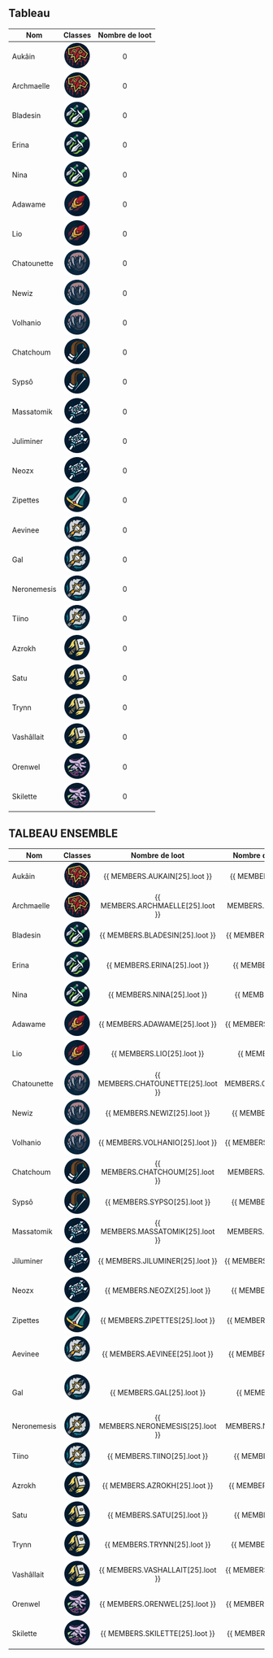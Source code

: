 ## Tableau

| Nom         |                                         Classes                                         | Nombre de loot |
| ----------- | :-------------------------------------------------------------------------------------: | :------------: |
| Aukâin      |    <img title="chaman" alt="Alt text" src="/classes/shaman.png" width=50 height=50 >    |       0        |
| Archmaelle  |    <img title="chaman" alt="Alt text" src="/classes/shaman.png" width=50 height=50 >    |       0        |
| Bladesin    |    <img title="voleur" alt="Alt text" src="/classes/rogue.png" width=50 height=50 >     |       0        |
| Erina       |    <img title="voleur" alt="Alt text" src="/classes/rogue.png" width=50 height=50 >     |       0        |
| Nina        |    <img title="voleur" alt="Alt text" src="/classes/rogue.png" width=50 height=50 >     |       0        |
| Adawame     |      <img title="mage" alt="Alt text" src="/classes/mage.png" width=50 height=50 >      |       0        |
| Lio         |      <img title="mage" alt="Alt text" src="/classes/mage.png" width=50 height=50 >      |       0        |
| Chatounette |    <img title="druide" alt="Alt text" src="/classes/druide.png" width=50 height=50 >    |       0        |
| Newiz       |    <img title="druide" alt="Alt text" src="/classes/druide.png" width=50 height=50 >    |       0        |
| Volhanio    |    <img title="druide" alt="Alt text" src="/classes/druide.png" width=50 height=50 >    |       0        |
| Chatchoum   |    <img title="hunter" alt="Alt text" src="/classes/hunter.png" width=50 height=50 >    |       0        |
| Sypsô       |    <img title="hunter" alt="Alt text" src="/classes/hunter.png" width=50 height=50 >    |       0        |
| Massatomik  |    <img title="Prêtre" alt="Alt text" src="/classes/priest.png" width=50 height=50 >    |       0        |
| Juliminer   |    <img title="Prêtre" alt="Alt text" src="/classes/priest.png" width=50 height=50 >    |       0        |
| Neozx       |    <img title="Prêtre" alt="Alt text" src="/classes/priest.png" width=50 height=50 >    |       0        |
| Zipettes    |       <img title="War" alt="Alt text" src="/classes/war.png" width=50 height=50 >       |       0        |
| Aevinee     |        <img title="DK" alt="Alt text" src="/classes/dk.png" width=50 height=50 >        |       0        |
| Gal         |        <img title="DK" alt="Alt text" src="/classes/dk.png" width=50 height=50 >        |       0        |
| Neronemesis |        <img title="DK" alt="Alt text" src="/classes/dk.png" width=50 height=50 >        |       0        |
| Tiino       |        <img title="DK" alt="Alt text" src="/classes/dk.png" width=50 height=50 >        |       0        |
| Azrokh      |   <img title="Paladin" alt="Alt text" src="/classes/paladin.png" width=50 height=50 >   |       0        |
| Satu        |   <img title="Paladin" alt="Alt text" src="/classes/paladin.png" width=50 height=50 >   |       0        |
| Trynn       |   <img title="Paladin" alt="Alt text" src="/classes/paladin.png" width=50 height=50 >   |       0        |
| Vashâllait  |   <img title="Paladin" alt="Alt text" src="/classes/paladin.png" width=50 height=50 >   |       0        |
| Orenwel     | <img title="demoniste" alt="Alt text" src="/classes/demoniste.png" width=50 height=50 > |       0        |
| Skilette    | <img title="demoniste" alt="Alt text" src="/classes/demoniste.png" width=50 height=50 > |       0        |

## TALBEAU ENSEMBLE

| Nom         |                                         Classes                                         |           Nombre de loot           |    Nombre de jour de présences     |                                     Ratio                                     |
| ----------- | :-------------------------------------------------------------------------------------: | :--------------------------------: | :--------------------------------: | :---------------------------------------------------------------------------: |
| Aukâin      |    <img title="chaman" alt="Alt text" src="/classes/shaman.png" width=50 height=50 >    |   {{ MEMBERS.AUKAIN[25].loot }}    |   {{ MEMBERS.AUKAIN[25].raid }}    |      {{ calculRatio(MEMBERS.AUKAIN[25].loot, MEMBERS.AUKAIN[25].raid) }}      |
| Archmaelle  |    <img title="chaman" alt="Alt text" src="/classes/shaman.png" width=50 height=50 >    | {{ MEMBERS.ARCHMAELLE[25].loot }}  | {{ MEMBERS.ARCHMAELLE[25].raid }}  |  {{ calculRatio(MEMBERS.ARCHMAELLE[25].loot, MEMBERS.ARCHMAELLE[25].raid) }}  |
| Bladesin    |    <img title="voleur" alt="Alt text" src="/classes/rogue.png" width=50 height=50 >     |  {{ MEMBERS.BLADESIN[25].loot }}   |  {{ MEMBERS.BLADESIN[25].raid }}   |    {{ calculRatio(MEMBERS.BLADESIN[25].loot, MEMBERS.BLADESIN[25].raid) }}    |
| Erina       |    <img title="voleur" alt="Alt text" src="/classes/rogue.png" width=50 height=50 >     |    {{ MEMBERS.ERINA[25].loot }}    |    {{ MEMBERS.ERINA[25].raid }}    |       {{ calculRatio(MEMBERS.ERINA[25].loot, MEMBERS.ERINA[25].raid) }}       |
| Nina        |    <img title="voleur" alt="Alt text" src="/classes/rogue.png" width=50 height=50 >     |    {{ MEMBERS.NINA[25].loot }}     |    {{ MEMBERS.NINA[25].raid }}     |        {{ calculRatio(MEMBERS.NINA[25].loot, MEMBERS.NINA[25].raid) }}        |
| Adawame     |      <img title="mage" alt="Alt text" src="/classes/mage.png" width=50 height=50 >      |   {{ MEMBERS.ADAWAME[25].loot }}   |   {{ MEMBERS.ADAWAME[25].raid }}   |     {{ calculRatio(MEMBERS.ADAWAME[25].loot, MEMBERS.ADAWAME[25].raid) }}     |
| Lio         |      <img title="mage" alt="Alt text" src="/classes/mage.png" width=50 height=50 >      |     {{ MEMBERS.LIO[25].loot }}     |     {{ MEMBERS.LIO[25].raid }}     |         {{ calculRatio(MEMBERS.LIO[25].loot, MEMBERS.LIO[25].raid) }}         |
| Chatounette |    <img title="druide" alt="Alt text" src="/classes/druide.png" width=50 height=50 >    | {{ MEMBERS.CHATOUNETTE[25].loot }} | {{ MEMBERS.CHATOUNETTE[25].raid }} | {{ calculRatio(MEMBERS.CHATOUNETTE[25].loot, MEMBERS.CHATOUNETTE[25].raid) }} |
| Newiz       |    <img title="druide" alt="Alt text" src="/classes/druide.png" width=50 height=50 >    |    {{ MEMBERS.NEWIZ[25].loot }}    |    {{ MEMBERS.NEWIZ[25].raid }}    |       {{ calculRatio(MEMBERS.NEWIZ[25].loot, MEMBERS.NEWIZ[25].raid) }}       |
| Volhanio    |    <img title="druide" alt="Alt text" src="/classes/druide.png" width=50 height=50 >    |  {{ MEMBERS.VOLHANIO[25].loot }}   |  {{ MEMBERS.VOLHANIO[25].raid }}   |    {{ calculRatio(MEMBERS.VOLHANIO[25].loot, MEMBERS.VOLHANIO[25].raid) }}    |
| Chatchoum   |    <img title="hunter" alt="Alt text" src="/classes/hunter.png" width=50 height=50 >    |  {{ MEMBERS.CHATCHOUM[25].loot }}  |  {{ MEMBERS.CHATCHOUM[25].raid }}  |   {{ calculRatio(MEMBERS.CHATCHOUM[25].loot, MEMBERS.CHATCHOUM[25].raid) }}   |
| Sypsô       |    <img title="hunter" alt="Alt text" src="/classes/hunter.png" width=50 height=50 >    |    {{ MEMBERS.SYPSO[25].loot }}    |    {{ MEMBERS.SYPSO[25].raid }}    |       {{ calculRatio(MEMBERS.SYPSO[25].loot, MEMBERS.SYPSO[25].raid) }}       |
| Massatomik  |    <img title="Prêtre" alt="Alt text" src="/classes/priest.png" width=50 height=50 >    | {{ MEMBERS.MASSATOMIK[25].loot }}  | {{ MEMBERS.MASSATOMIK[25].raid }}  |  {{ calculRatio(MEMBERS.MASSATOMIK[25].loot, MEMBERS.MASSATOMIK[25].raid) }}  |
| Jiluminer   |    <img title="Prêtre" alt="Alt text" src="/classes/priest.png" width=50 height=50 >    |  {{ MEMBERS.JILUMINER[25].loot }}  |  {{ MEMBERS.JILUMINER[25].raid }}  |   {{ calculRatio(MEMBERS.JILUMINER[25].loot, MEMBERS.JILUMINER[25].raid) }}   |
| Neozx       |    <img title="Prêtre" alt="Alt text" src="/classes/priest.png" width=50 height=50 >    |    {{ MEMBERS.NEOZX[25].loot }}    |    {{ MEMBERS.NEOZX[25].raid }}    |       {{ calculRatio(MEMBERS.NEOZX[25].loot, MEMBERS.NEOZX[25].raid) }}       |
| Zipettes    |       <img title="War" alt="Alt text" src="/classes/war.png" width=50 height=50 >       |  {{ MEMBERS.ZIPETTES[25].loot }}   |  {{ MEMBERS.ZIPETTES[25].raid }}   |    {{ calculRatio(MEMBERS.ZIPETTES[25].loot, MEMBERS.ZIPETTES[25].raid) }}    |
| Aevinee     |       <img title="DK" alt="Alt text" src="/classes/dk.png" width=50 height=50 >         |   {{ MEMBERS.AEVINEE[25].loot }}   |   {{ MEMBERS.AEVINEE[25].raid }}   |     {{ calculRatio(MEMBERS.AEVINEE[25].loot, MEMBERS.AEVINEE[25].raid) }}     |
| Gal         |       <img title="DK" alt="Alt text" src="/classes/dk.png" width=50 height=50 >         |     {{ MEMBERS.GAL[25].loot }}     |     {{ MEMBERS.GAL[25].raid }}     |         {{ calculRatio(MEMBERS.GAL[25].loot, MEMBERS.GAL[25].raid) }}         |
| Neronemesis |        <img title="DK" alt="Alt text" src="/classes/dk.png" width=50 height=50 >        | {{ MEMBERS.NERONEMESIS[25].loot }} | {{ MEMBERS.NERONEMESIS[25].raid }} | {{ calculRatio(MEMBERS.NERONEMESIS[25].loot, MEMBERS.NERONEMESIS[25].raid) }} |
| Tiino       |        <img title="DK" alt="Alt text" src="/classes/dk.png" width=50 height=50 >        |    {{ MEMBERS.TIINO[25].loot }}    |    {{ MEMBERS.TIINO[25].raid }}    |       {{ calculRatio(MEMBERS.TIINO[25].loot, MEMBERS.TIINO[25].raid) }}       |
| Azrokh      |   <img title="Paladin" alt="Alt text" src="/classes/paladin.png" width=50 height=50 >   |   {{ MEMBERS.AZROKH[25].loot }}    |   {{ MEMBERS.AZROKH[25].raid }}    |      {{ calculRatio(MEMBERS.AZROKH[25].loot, MEMBERS.AZROKH[25].raid) }}      |
| Satu        |   <img title="Paladin" alt="Alt text" src="/classes/paladin.png" width=50 height=50 >   |    {{ MEMBERS.SATU[25].loot }}     |    {{ MEMBERS.SATU[25].raid }}     |        {{ calculRatio(MEMBERS.SATU[25].loot, MEMBERS.SATU[25].raid) }}        |
| Trynn       |   <img title="Paladin" alt="Alt text" src="/classes/paladin.png" width=50 height=50 >   |    {{ MEMBERS.TRYNN[25].loot }}    |    {{ MEMBERS.TRYNN[25].raid }}    |       {{ calculRatio(MEMBERS.TRYNN[25].loot, MEMBERS.TRYNN[25].raid) }}       |
| Vashâllait  |   <img title="Paladin" alt="Alt text" src="/classes/paladin.png" width=50 height=50 >   | {{ MEMBERS.VASHALLAIT[25].loot }}  | {{ MEMBERS.VASHALLAIT[25].raid }}  |  {{ calculRatio(MEMBERS.VASHALLAIT[25].loot, MEMBERS.VASHALLAIT[25].raid) }}  |
| Orenwel     | <img title="demoniste" alt="Alt text" src="/classes/demoniste.png" width=50 height=50 > |   {{ MEMBERS.ORENWEL[25].loot }}   |   {{ MEMBERS.ORENWEL[25].raid }}   |     {{ calculRatio(MEMBERS.ORENWEL[25].loot, MEMBERS.ORENWEL[25].raid) }}     |
| Skilette    | <img title="demoniste" alt="Alt text" src="/classes/demoniste.png" width=50 height=50 > |  {{ MEMBERS.SKILETTE[25].loot }}   |  {{ MEMBERS.SKILETTE[25].raid }}   |    {{ calculRatio(MEMBERS.SKILETTE[25].loot, MEMBERS.SKILETTE[25].raid) }}    |
